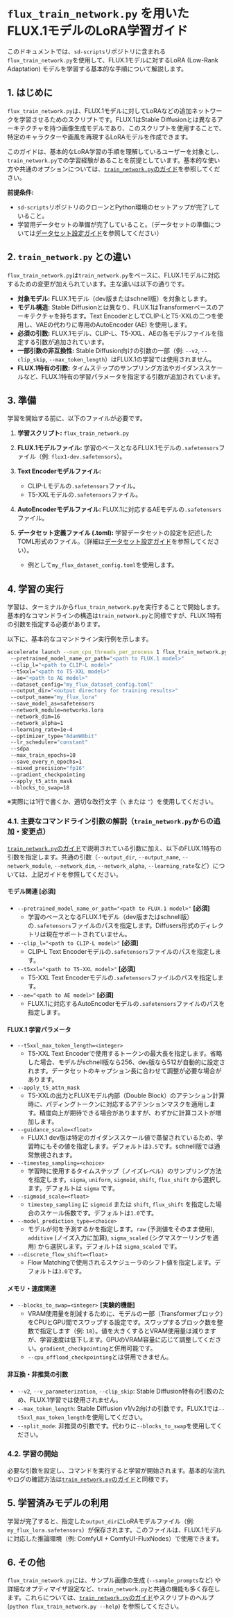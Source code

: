 # `flux_train_network.py` を用いたFLUX.1モデルのLoRA学習ガイド

このドキュメントでは、`sd-scripts`リポジトリに含まれる`flux_train_network.py`を使用して、FLUX.1モデルに対するLoRA (Low-Rank Adaptation) モデルを学習する基本的な手順について解説します。

## 1. はじめに

`flux_train_network.py`は、FLUX.1モデルに対してLoRAなどの追加ネットワークを学習させるためのスクリプトです。FLUX.1はStable Diffusionとは異なるアーキテクチャを持つ画像生成モデルであり、このスクリプトを使用することで、特定のキャラクターや画風を再現するLoRAモデルを作成できます。

このガイドは、基本的なLoRA学習の手順を理解しているユーザーを対象とし、`train_network.py`での学習経験があることを前提としています。基本的な使い方や共通のオプションについては、[`train_network.py`のガイド](how_to_use_train_network.md)を参照してください。

**前提条件:**

*   `sd-scripts`リポジトリのクローンとPython環境のセットアップが完了していること。
*   学習用データセットの準備が完了していること。（データセットの準備については[データセット設定ガイド](link/to/dataset/config/doc)を参照してください）

## 2. `train_network.py` との違い

`flux_train_network.py`は`train_network.py`をベースに、FLUX.1モデルに対応するための変更が加えられています。主な違いは以下の通りです。

*   **対象モデル:** FLUX.1モデル（dev版またはschnell版）を対象とします。
*   **モデル構造:** Stable Diffusionとは異なり、FLUX.1はTransformerベースのアーキテクチャを持ちます。Text EncoderとしてCLIP-LとT5-XXLの二つを使用し、VAEの代わりに専用のAutoEncoder (AE) を使用します。
*   **必須の引数:** FLUX.1モデル、CLIP-L、T5-XXL、AEの各モデルファイルを指定する引数が追加されています。
*   **一部引数の非互換性:** Stable Diffusion向けの引数の一部（例: `--v2`, `--clip_skip`, `--max_token_length`）はFLUX.1の学習では使用されません。
*   **FLUX.1特有の引数:** タイムステップのサンプリング方法やガイダンススケールなど、FLUX.1特有の学習パラメータを指定する引数が追加されています。

## 3. 準備

学習を開始する前に、以下のファイルが必要です。

1.  **学習スクリプト:** `flux_train_network.py`
2.  **FLUX.1モデルファイル:** 学習のベースとなるFLUX.1モデルの`.safetensors`ファイル（例: `flux1-dev.safetensors`）。
3.  **Text Encoderモデルファイル:**
    *   CLIP-Lモデルの`.safetensors`ファイル。
    *   T5-XXLモデルの`.safetensors`ファイル。
4.  **AutoEncoderモデルファイル:** FLUX.1に対応するAEモデルの`.safetensors`ファイル。
5.  **データセット定義ファイル (.toml):** 学習データセットの設定を記述したTOML形式のファイル。（詳細は[データセット設定ガイド](link/to/dataset/config/doc)を参照してください）。

    *   例として`my_flux_dataset_config.toml`を使用します。

## 4. 学習の実行

学習は、ターミナルから`flux_train_network.py`を実行することで開始します。基本的なコマンドラインの構造は`train_network.py`と同様ですが、FLUX.1特有の引数を指定する必要があります。

以下に、基本的なコマンドライン実行例を示します。

```bash
accelerate launch --num_cpu_threads_per_process 1 flux_train_network.py 
 --pretrained_model_name_or_path="<path to FLUX.1 model>" 
 --clip_l="<path to CLIP-L model>" 
 --t5xxl="<path to T5-XXL model>" 
 --ae="<path to AE model>" 
 --dataset_config="my_flux_dataset_config.toml" 
 --output_dir="<output directory for training results>" 
 --output_name="my_flux_lora" 
 --save_model_as=safetensors 
 --network_module=networks.lora 
 --network_dim=16 
 --network_alpha=1 
 --learning_rate=1e-4 
 --optimizer_type="AdamW8bit" 
 --lr_scheduler="constant" 
 --sdpa  
 --max_train_epochs=10 
 --save_every_n_epochs=1 
 --mixed_precision="fp16" 
 --gradient_checkpointing 
 --apply_t5_attn_mask 
 --blocks_to_swap=18
```

※実際には1行で書くか、適切な改行文字（`\` または `^`）を使用してください。

### 4.1. 主要なコマンドライン引数の解説（`train_network.py`からの追加・変更点）

[`train_network.py`のガイド](how_to_use_train_network.md)で説明されている引数に加え、以下のFLUX.1特有の引数を指定します。共通の引数（`--output_dir`, `--output_name`, `--network_module`, `--network_dim`, `--network_alpha`, `--learning_rate`など）については、上記ガイドを参照してください。

#### モデル関連 [必須]

*   `--pretrained_model_name_or_path="<path to FLUX.1 model>"` **[必須]**
    *   学習のベースとなるFLUX.1モデル（dev版またはschnell版）の`.safetensors`ファイルのパスを指定します。Diffusers形式のディレクトリは現在サポートされていません。
*   `--clip_l="<path to CLIP-L model>"` **[必須]**
    *   CLIP-L Text Encoderモデルの`.safetensors`ファイルのパスを指定します。
*   `--t5xxl="<path to T5-XXL model>"` **[必須]**
    *   T5-XXL Text Encoderモデルの`.safetensors`ファイルのパスを指定します。
*   `--ae="<path to AE model>"` **[必須]**
    *   FLUX.1に対応するAutoEncoderモデルの`.safetensors`ファイルのパスを指定します。

#### FLUX.1 学習パラメータ

*   `--t5xxl_max_token_length=<integer>`
    *   T5-XXL Text Encoderで使用するトークンの最大長を指定します。省略した場合、モデルがschnell版なら256、dev版なら512が自動的に設定されます。データセットのキャプション長に合わせて調整が必要な場合があります。
*   `--apply_t5_attn_mask`
    *   T5-XXLの出力とFLUXモデル内部（Double Block）のアテンション計算時に、パディングトークンに対応するアテンションマスクを適用します。精度向上が期待できる場合がありますが、わずかに計算コストが増加します。
*   `--guidance_scale=<float>`
    *   FLUX.1 dev版は特定のガイダンススケール値で蒸留されているため、学習時にもその値を指定します。デフォルトは`3.5`です。schnell版では通常無視されます。
*   `--timestep_sampling=<choice>`
    *   学習時に使用するタイムステップ（ノイズレベル）のサンプリング方法を指定します。`sigma`, `uniform`, `sigmoid`, `shift`, `flux_shift` から選択します。デフォルトは `sigma` です。
*   `--sigmoid_scale=<float>`
    *   `timestep_sampling` に `sigmoid` または `shift`, `flux_shift` を指定した場合のスケール係数です。デフォルトは`1.0`です。
*   `--model_prediction_type=<choice>`
    *   モデルが何を予測するかを指定します。`raw` (予測値をそのまま使用), `additive` (ノイズ入力に加算), `sigma_scaled` (シグマスケーリングを適用) から選択します。デフォルトは `sigma_scaled` です。
*   `--discrete_flow_shift=<float>`
    *   Flow Matchingで使用されるスケジューラのシフト値を指定します。デフォルトは`3.0`です。

#### メモリ・速度関連

*   `--blocks_to_swap=<integer>` **[実験的機能]**
    *   VRAM使用量を削減するために、モデルの一部（Transformerブロック）をCPUとGPU間でスワップする設定です。スワップするブロック数を整数で指定します（例: `18`）。値を大きくするとVRAM使用量は減りますが、学習速度は低下します。GPUのVRAM容量に応じて調整してください。`gradient_checkpointing`と併用可能です。
    *   `--cpu_offload_checkpointing`とは併用できません。

#### 非互換・非推奨の引数

*   `--v2`, `--v_parameterization`, `--clip_skip`: Stable Diffusion特有の引数のため、FLUX.1学習では使用されません。
*   `--max_token_length`: Stable Diffusion v1/v2向けの引数です。FLUX.1では`--t5xxl_max_token_length`を使用してください。
*   `--split_mode`: 非推奨の引数です。代わりに`--blocks_to_swap`を使用してください。

### 4.2. 学習の開始

必要な引数を設定し、コマンドを実行すると学習が開始されます。基本的な流れやログの確認方法は[`train_network.py`のガイド](how_to_use_train_network.md#32-starting-the-training--学習の開始)と同様です。

## 5. 学習済みモデルの利用

学習が完了すると、指定した`output_dir`にLoRAモデルファイル（例: `my_flux_lora.safetensors`）が保存されます。このファイルは、FLUX.1モデルに対応した推論環境（例: ComfyUI + ComfyUI-FluxNodes）で使用できます。

## 6. その他

`flux_train_network.py`には、サンプル画像の生成 (`--sample_prompts`など) や詳細なオプティマイザ設定など、`train_network.py`と共通の機能も多く存在します。これらについては、[`train_network.py`のガイド](how_to_use_train_network.md#5-other-features--その他の機能)やスクリプトのヘルプ (`python flux_train_network.py --help`) を参照してください。
